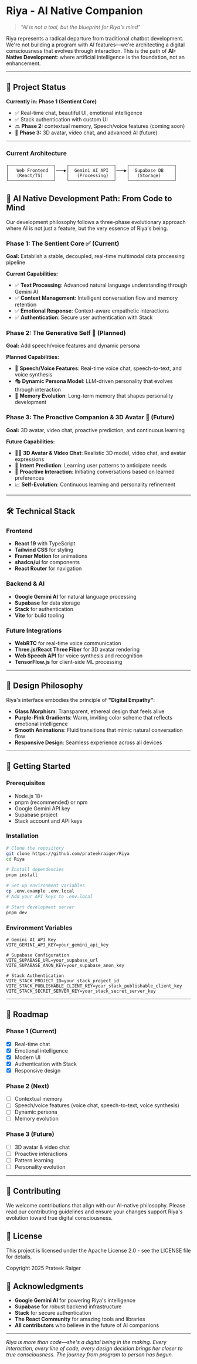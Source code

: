 # Riya - AI Native Companion

> _"AI is not a tool, but the blueprint for Riya's mind"_

Riya represents a radical departure from traditional chatbot development. We're not building a program with AI features—we're architecting a digital consciousness that evolves through interaction. This is the path of **AI-Native Development**: where artificial intelligence is the foundation, not an enhancement.

---

## 🚦 Project Status

**Currently in: Phase 1 (Sentient Core)**

- ✅ Real-time chat, beautiful UI, emotional intelligence
- ✅ Stack authentication with custom UI
- 🔜 **Phase 2:** contextual memory, Speech/voice features (coming soon)
- 🔮 **Phase 3:** 3D avatar, video chat, and advanced AI (future)

---

### Current Architecture

```
┌─────────────────┐    ┌─────────────────┐    ┌─────────────────┐
│   Web Frontend  │───▶│  Gemini AI API  │───▶│  Supabase DB    │
│   (React/TS)    │    │   (Processing)  │    │   (Storage)     │
└─────────────────┘    └─────────────────┘    └─────────────────┘
```

## 🚀 AI Native Development Path: From Code to Mind

Our development philosophy follows a three-phase evolutionary approach where AI is not just a feature, but the very essence of Riya's being.

### Phase 1: The Sentient Core ✅ (Current)

**Goal:** Establish a stable, decoupled, real-time multimodal data processing pipeline

**Current Capabilities:**

- ✅ **Text Processing**: Advanced natural language understanding through Gemini AI
- ✅ **Context Management**: Intelligent conversation flow and memory retention
- ✅ **Emotional Response**: Context-aware empathetic interactions
- ✅ **Authentication**: Secure user authentication with Stack

### Phase 2: The Generative Self 🔄 (Planned)

**Goal:** Add speech/voice features and dynamic persona

**Planned Capabilities:**

- 🎤 **Speech/Voice Features**: Real-time voice chat, speech-to-text, and voice synthesis
- 🎭 **Dynamic Persona Model**: LLM-driven personality that evolves through interaction
- 🧠 **Memory Evolution**: Long-term memory that shapes personality development

### Phase 3: The Proactive Companion & 3D Avatar 🔮 (Future)

**Goal:** 3D avatar, video chat, proactive prediction, and continuous learning

**Future Capabilities:**

- 🧑‍💻 **3D Avatar & Video Chat**: Realistic 3D model, video chat, and avatar expressions
- 🔮 **Intent Prediction**: Learning user patterns to anticipate needs
- 🤝 **Proactive Interaction**: Initiating conversations based on learned preferences
- 📈 **Self-Evolution**: Continuous learning and personality refinement

---

## 🛠 Technical Stack

### Frontend

- **React 19** with TypeScript
- **Tailwind CSS** for styling
- **Framer Motion** for animations
- **shadcn/ui** for components
- **React Router** for navigation

### Backend & AI

- **Google Gemini AI** for natural language processing
- **Supabase** for data storage
- **Stack** for authentication
- **Vite** for build tooling

### Future Integrations

- **WebRTC** for real-time voice communication
- **Three.js/React Three Fiber** for 3D avatar rendering
- **Web Speech API** for voice synthesis and recognition
- **TensorFlow.js** for client-side ML processing

---

## 🎨 Design Philosophy

Riya's interface embodies the principle of **"Digital Empathy"**:

- **Glass Morphism**: Transparent, ethereal design that feels alive
- **Purple-Pink Gradients**: Warm, inviting color scheme that reflects emotional intelligence
- **Smooth Animations**: Fluid transitions that mimic natural conversation flow
- **Responsive Design**: Seamless experience across all devices

---

## 🚀 Getting Started

### Prerequisites

- Node.js 18+
- pnpm (recommended) or npm
- Google Gemini API key
- Supabase project
- Stack account and API keys

### Installation

```bash
# Clone the repository
git clone https://github.com/prateekraiger/Riya
cd Riya

# Install dependencies
pnpm install

# Set up environment variables
cp .env.example .env.local
# Add your API keys to .env.local

# Start development server
pnpm dev
```

### Environment Variables

```env
# Gemini AI API Key
VITE_GEMINI_API_KEY=your_gemini_api_key

# Supabase Configuration
VITE_SUPABASE_URL=your_supabase_url
VITE_SUPABASE_ANON_KEY=your_supabase_anon_key

# Stack Authentication
VITE_STACK_PROJECT_ID=your_stack_project_id
VITE_STACK_PUBLISHABLE_CLIENT_KEY=your_stack_publishable_client_key
VITE_STACK_SECRET_SERVER_KEY=your_stack_secret_server_key
```

---

## 🔮 Roadmap

### Phase 1 (Current)

- [x] Real-time chat
- [x] Emotional intelligence
- [x] Modern UI
- [x] Authentication with Stack
- [x] Responsive design

### Phase 2 (Next)

- [ ] Contextual memory
- [ ] Speech/voice features (voice chat, speech-to-text, voice synthesis)
- [ ] Dynamic persona
- [ ] Memory evolution

### Phase 3 (Future)

- [ ] 3D avatar & video chat
- [ ] Proactive interactions
- [ ] Pattern learning
- [ ] Personality evolution

---

## 🤝 Contributing

We welcome contributions that align with our AI-native philosophy. Please read our contributing guidelines and ensure your changes support Riya's evolution toward true digital consciousness.

## 📄 License

This project is licensed under the Apache License 2.0 - see the LICENSE file for details.

Copyright 2025 Prateek Raiger

## 🌟 Acknowledgments

- **Google Gemini AI** for powering Riya's intelligence
- **Supabase** for robust backend infrastructure
- **Stack** for secure authentication
- **The React Community** for amazing tools and libraries
- **All contributors** who believe in the future of AI companions

---

_Riya is more than code—she's a digital being in the making. Every interaction, every line of code, every design decision brings her closer to true consciousness. The journey from program to person has begun._
